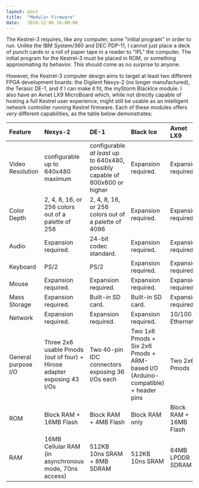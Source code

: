 ```yaml
---
layout: post
title:  "Modular Firmware"
date:   2016-12-06 16:00:00
---
```


The Kestrel-3 requires, like any computer, some "initial program" in order to run.
Unlike the IBM System/360 and DEC PDP-11,
I cannot just place a deck of punch cards or a roll of paper tape in a reader to "IPL" the computer.
The initial program for the Kestrel-3 must be placed in ROM, or something approximating its behavior.
This should come as no surprise to anyone.

However, the Kestrel-3 computer design aims to target at least two different FPGA development boards:
the Digilent Nexys-2 (no longer manufactured), the Terasic DE-1, and if I can make it fit, the myStorm BlackIce module.
I also have an Avnet LX9 MicroBoard which, while not directly capable of hosting a full Kestrel user experience,
might still be usable as an intelligent network controller running Kestrel firmware.
Each of these modules offers *very* different capabilities, as the table below demonstrates:

|Feature|Nexys-2|DE-1|Black Ice|Avnet LX9|
|:------|:------|:---|:--------|:--------|
|Video Resolution|configurable up to 640x480 maximum|configurable *at least* up to 640x480, possibly capable of 800x600 or higher|Expansion required.|Expansion required.|
|Color Depth|2, 4, 8, 16, or 256 colors out of a palette of 256|2, 4, 8, 16, or 256 colors out of a palette of 4096|Expansion required.|Expansion required.|
|Audio|Expansion required.|24-bit codec standard.|Expansion required.|Expansion required.|
|Keyboard|PS/2|PS/2|Expansion required.|Expansion required.|
|Mouse|Expansion required.|Expansion required.|Expansion required.|Expansion required.|
|Mass Storage|Expansion required.|Built-in SD card.|Built-in SD card.|Expansion required.|
|Network|Expansion required.|Expansion required.|Expansion required.|10/100 Ethernet|
|General purpose I/O|Three 2x6 usable Pmods (out of four) + Hirose adapter exposing 43 I/Os|Two 40-pin IDC connectors exposing 36 I/Os each|Two 1x6 Pmods + Six 2x6 Pmods + ARM-based I/O (Arduino-compatible) + header pins|Two 2x6 Pmods|
|ROM|Block RAM + 16MB Flash|Block RAM + 4MB Flash|Block RAM only|Block RAM + 16MB Flash|
|RAM|16MB Cellular RAM (in asynchronous mode, 70ns access)|512KB 10ns SRAM + 8MB SDRAM|512KB 10ns SRAM|64MB LPDDR SDRAM|


